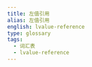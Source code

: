 ```yaml
---
title: 左值引用
alias: 左值引用
english: lvalue-reference
type: glossary
tags:
  - 词汇表
  - lvalue-reference
---
```

